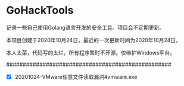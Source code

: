 # GoHackTools

记录一些自己使用Golang语言开发的安全工具。项目会不定期更新。

本项目创建于2020年10月24日，最近的一次更新时间为2020年10月24日。

本人太菜，代码写的太烂，所有程序暂时不开源。仅维护Windows平台。

##################################################

- [x] 20201024-VMware任意文件读取漏洞#vmware.exe